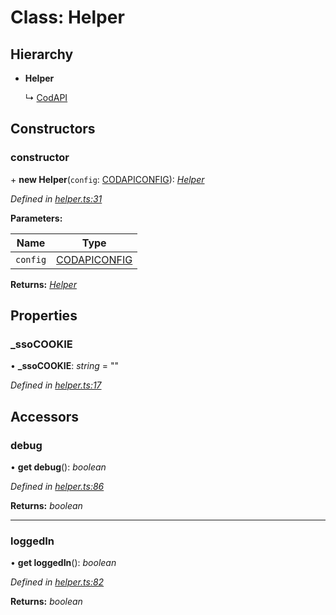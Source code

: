 # Class: Helper

## Hierarchy

* **Helper**

  ↳ [CodAPI](_index_.codapi.md)

## Constructors

###  constructor

\+ **new Helper**(`config`: [CODAPICONFIG](../modules/_interface_.codapi.md#codapiconfig)): *[Helper](_helper_.helper.md)*

*Defined in [helper.ts:31](https://github.com/antonedvard/act-cod-api/blob/c1ab9cf/src/helper.ts#L31)*

**Parameters:**

Name | Type |
------ | ------ |
`config` | [CODAPICONFIG](../modules/_interface_.codapi.md#codapiconfig) |

**Returns:** *[Helper](_helper_.helper.md)*

## Properties

###  _ssoCOOKIE

• **_ssoCOOKIE**: *string* = ""

*Defined in [helper.ts:17](https://github.com/antonedvard/act-cod-api/blob/c1ab9cf/src/helper.ts#L17)*

## Accessors

###  debug

• **get debug**(): *boolean*

*Defined in [helper.ts:86](https://github.com/antonedvard/act-cod-api/blob/c1ab9cf/src/helper.ts#L86)*

**Returns:** *boolean*

___

###  loggedIn

• **get loggedIn**(): *boolean*

*Defined in [helper.ts:82](https://github.com/antonedvard/act-cod-api/blob/c1ab9cf/src/helper.ts#L82)*

**Returns:** *boolean*
